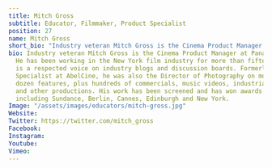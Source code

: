 ```yaml
---
title: Mitch Gross
subtitle: Educator, Filmmaker, Product Specialist
position: 27
name: Mitch Gross
short_bio: "Industry veteran Mitch Gross is the Cinema Product Manager at Panasonic USA. He has been working in the New York film industry for more than fifteen years and has been the DP on more than twenty feature films as well as hundreds of commercials, music videos, documentaries and other productions."
bio: Industry veteran Mitch Gross is the Cinema Product Manager at Panasonic USA.
  He has been working in the New York film industry for more than fifteen years and
  is a respected voice on industry blogs and discussion boards. Formerly Applications
  Specialist at AbelCine, he was also the Director of Photography on more than two
  dozen features, plus hundreds of commercials, music videos, industrials, documentaries
  and other productions. His work has been screened and has won awards at festivals
  including Sundance, Berlin, Cannes, Edinburgh and New York.
Image: "/assets/images/educators/mitch-gross.jpg"
Website: 
Twitter: https://twitter.com/mitch_gross
Facebook: 
Instagram: 
Youtube: 
Vimeo: 
---
```


